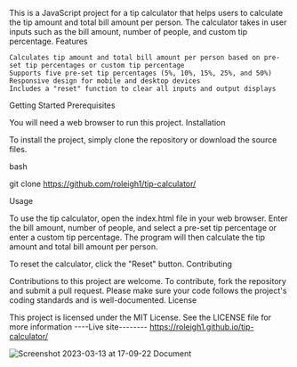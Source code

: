 This is a JavaScript project for a tip calculator that helps users to calculate the tip amount and total bill amount per person. The calculator takes in user inputs such as the bill amount, number of people, and custom tip percentage.
Features

    Calculates tip amount and total bill amount per person based on pre-set tip percentages or custom tip percentage
    Supports five pre-set tip percentages (5%, 10%, 15%, 25%, and 50%)
    Responsive design for mobile and desktop devices
    Includes a "reset" function to clear all inputs and output displays

Getting Started
Prerequisites

You will need a web browser to run this project.
Installation

To install the project, simply clone the repository or download the source files.

bash

git clone https://github.com/roleigh1/tip-calculator/

Usage

To use the tip calculator, open the index.html file in your web browser. Enter the bill amount, number of people, and select a pre-set tip percentage or enter a custom tip percentage. The program will then calculate the tip amount and total bill amount per person.

To reset the calculator, click the "Reset" button.
Contributing

Contributions to this project are welcome. To contribute, fork the repository and submit a pull request. Please make sure your code follows the project's coding standards and is well-documented.
License

This project is licensed under the MIT License. See the LICENSE file for more information
----Live site--------
https://roleigh1.github.io/tip-calculator/


![Screenshot 2023-03-13 at 17-09-22 Document](https://user-images.githubusercontent.com/106034240/224761035-fd543482-9885-4d11-b8ec-0efd4685ec7f.png)



